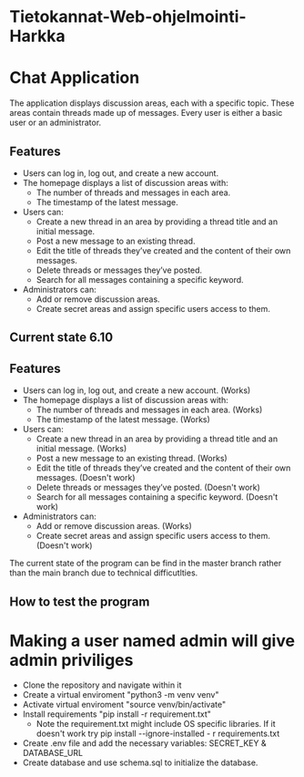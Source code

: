 # Tietokannat-Web-ohjelmointi-Harkka
# Chat Application

The application displays discussion areas, each with a specific topic. These areas contain threads made up of messages. Every user is either a basic user or an administrator.

## Features

- Users can log in, log out, and create a new account.
- The homepage displays a list of discussion areas with:
  - The number of threads and messages in each area.
  - The timestamp of the latest message.
- Users can:
  - Create a new thread in an area by providing a thread title and an initial message.
  - Post a new message to an existing thread.
  - Edit the title of threads they’ve created and the content of their own messages.
  - Delete threads or messages they’ve posted.
  - Search for all messages containing a specific keyword.
- Administrators can:
  - Add or remove discussion areas.
  - Create secret areas and assign specific users access to them.


## Current state 6.10
## Features

- Users can log in, log out, and create a new account. (Works)
- The homepage displays a list of discussion areas with: 
  - The number of threads and messages in each area.  (Works)
  - The timestamp of the latest message.  (Works)
- Users can:
  - Create a new thread in an area by providing a thread title and an initial message. (Works)
  - Post a new message to an existing thread.  (Works)
  - Edit the title of threads they’ve created and the content of their own messages. (Doesn't work)
  - Delete threads or messages they’ve posted.  (Doesn't work)
  - Search for all messages containing a specific keyword. (Doesn't work)
- Administrators can:
  - Add or remove discussion areas. (Works)
  - Create secret areas and assign specific users access to them. (Doesn't work)
 

The current state of the program can be find in the master branch rather than the main branch due to technical difficutlties. 
## How to test the program

# Making a user named admin will give admin priviliges

- Clone the repository and navigate within it
- Create a virtual enviroment "python3 -m venv venv"
- Activate virtual enviroment "source venv/bin/activate"
- Install requirements "pip install -r requirement.txt"
  - Note the requirement.txt might include OS specific libraries. If it doesn't work try pip install --ignore-installed - r requirements.txt
- Create .env file and add the necessary variables: SECRET_KEY & DATABASE_URL
- Create database and use schema.sql to initialize the database.

